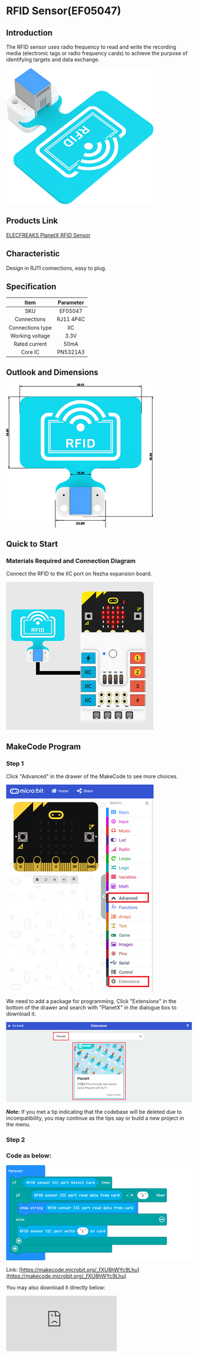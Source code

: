 # RFID Sensor(EF05047)

## Introduction

The RFID sensor uses radio frequency to read and write the recording media (electronic tags or radio frequency cards) to achieve the purpose of identifying targets and data exchange.

![](./images/05047_01.png)

## Products Link

[ELECFREAKS PlanetX RFID Sensor](https://shop.elecfreaks.com/products/elecfreaks-planetx-rfid-sensor?_pos=1&_sid=80cdc51fb&_ss=r)


## Characteristic

 Design in RJ11 connections, easy to plug.

## Specification


Item | Parameter
:-: | :-:
SKU|EF05047
Connections|RJ11 4P4C
Connections type|IIC
Working voltage|3.3V
Rated current|50mA
Core IC|PN5321A3



## Outlook and Dimensions



![](./images/05047_02.png)


## Quick to Start


### Materials Required and Connection Diagram

 Connect the RFID  to the IIC port on Nezha expansion board.


![](./images/05047_03.png)


## MakeCode Program


### Step 1
Click "Advanced" in the drawer of the MakeCode to see more choices.

![](./images/05001_04.png)

We need to add a package for programming. Click "Extensions" in the bottom of the drawer and search with "PlanetX" in the dialogue box to download it.

![](./images/05001_05.png)

***Note:*** If you met a tip indicating that the codebase will be deleted due to incompatibility, you may continue as the tips say or build a new project in the menu.

### Step 2
### Code as below:


![](./images/05047_06.png)


Link: [https://makecode.microbit.org/_fXU8hWYc9Lhu](https://makecode.microbit.org/_fXU8hWYc9Lhu)

You may also download it directly below:


<div
    style={{
        position: 'relative',
        paddingBottom: '60%',
        overflow: 'hidden',
    }}
>
    <iframe
        src="https://makecode.microbit.org/_fXU8hWYc9Lhu"
        frameborder="0"
        sandbox="allow-popups allow-forms allow-scripts allow-same-origin"
        style={{
            position: 'absolute',
            width: '100%',
            height: '100%',
        }}
    />
</div>

### Result

After powering on, place the electronic tag under the RFID, and the RFID writes the data into the electronic tag, then it reads the electronic tag data and displays it on the micro:bit.
